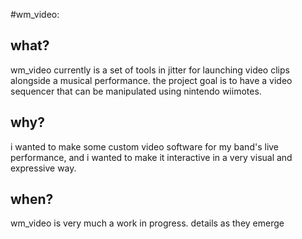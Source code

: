 #wm_video:

## what?

wm_video currently is a set of tools in jitter for launching video clips alongside a musical performance.  the project goal is to have a video sequencer that can be manipulated using nintendo wiimotes.

## why?

i wanted to make some custom video software for my band's live performance, and i wanted to make it interactive in a very visual and expressive way.

## when?

wm_video is very much a work in progress.  details as they emerge